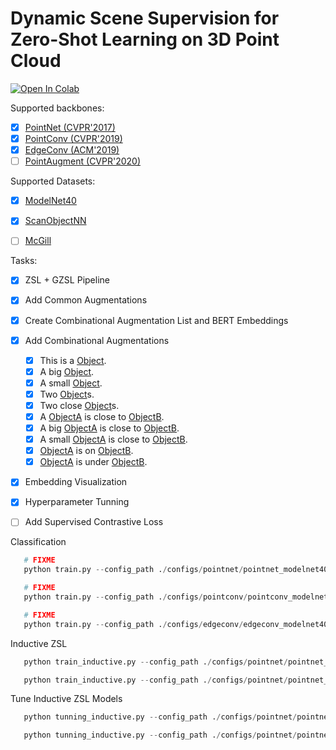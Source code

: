 # Dynamic Scene Supervision for Zero-Shot Learning on 3D Point Cloud


[![Open In Colab](https://colab.research.google.com/assets/colab-badge.svg)](https://colab.research.google.com/github.com/majnas/DSS_ZSL_3D_Point_Cloud/blob/master/tutorial.ipynb)


Supported backbones:
- [x] [PointNet (CVPR'2017)](https://github.com/charlesq34/pointnet)
- [x] [PointConv (CVPR'2019)](https://github.com/DylanWusee/pointconv)
- [x] [EdgeConv (ACM'2019)](https://github.com/WangYueFt/dgcnn)
- [ ] [PointAugment (CVPR'2020)](https://github.com/liruihui/PointAugment)

Supported Datasets:
- [x] [ModelNet40](https://modelnet.cs.princeton.edu/)
- [X] [ScanObjectNN](https://hkust-vgd.github.io/scanobjectnn/)
- [ ] [McGill](http://www.cim.mcgill.ca/~shape/benchMark/)



Tasks:
- [x] ZSL + GZSL Pipeline 
- [x] Add Common Augmentations
- [x] Create Combinational Augmentation List and BERT Embeddings
- [x] Add Combinational Augmentations
   - [x] This is a [Object](blue).
   - [x] A big [Object](blue).
   - [x] A small [Object](blue).
   - [x] Two [Object](blue)s.
   - [x] Two close [Object](blue)s.
   - [x] A [ObjectA](blue) is close to [ObjectB](blue).
   - [x] A big [ObjectA](blue) is close to [ObjectB](blue).
   - [x] A small [ObjectA](blue) is close to [ObjectB](blue).
   - [x] [ObjectA](blue) is on [ObjectB](blue).
   - [x] [ObjectA](blue) is under [ObjectB](blue).
- [x] Embedding Visualization
- [x] Hyperparameter Tunning
- [ ] Add Supervised Contrastive Loss





Classification
```python
   # FIXME
   python train.py --config_path ./configs/pointnet/pointnet_modelnet40.yaml --backbone PointNet
```
```python
   # FIXME
   python train.py --config_path ./configs/pointconv/pointconv_modelnet40.yaml --backbone PointConv
```
```python
   # FIXME
   python train.py --config_path ./configs/edgeconv/edgeconv_modelnet40.yaml --backbone EdgeConv
```

Inductive ZSL
```python
   python train_inductive.py --config_path ./configs/pointnet/pointnet_modelnet40.yaml --dataset_eval ModelNet10 --backbone PointNet --scene_aug --verbose --pbar
```
```python
   python train_inductive.py --config_path ./configs/pointnet/pointnet_scanobjectnn.yaml --dataset_eval ScanObjectNN --backbone PointNet --scene_aug --verbose --pbar
```

Tune Inductive ZSL Models
```python
   python tunning_inductive.py --config_path ./configs/pointnet/pointnet_modelnet40.yaml --dataset_eval ModelNet10 --backbone PointNet --scene_aug --verbose --pbar
```
```python
   python tunning_inductive.py --config_path ./configs/pointnet/pointnet_scanobjectnn.yaml --dataset_eval ScanObjectNN --backbone PointNet --scene_aug --verbose --pbar
```
